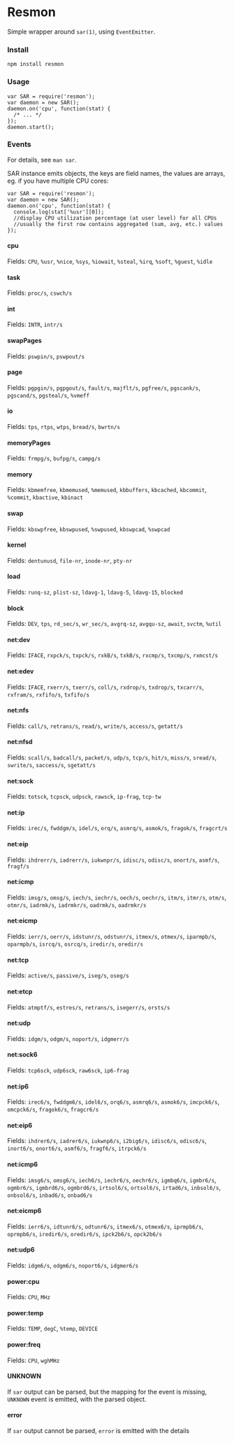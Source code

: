 # Resmon

Simple wrapper around `sar(1)`, using `EventEmitter`.

### Install

    npm install resmon

### Usage

    var SAR = require('resmon');
    var daemon = new SAR();
    daemon.on('cpu', function(stat) {
      /* ... */
    });
    daemon.start();

### Events

For details, see `man sar`.

SAR instance emits objects, the keys are field names, the values are arrays, eg. if you have multiple CPU cores:

    var SAR = require('resmon');
    var daemon = new SAR();
    daemon.on('cpu', function(stat) {
      console.log(stat['%usr'][0]);
      //display CPU utilization percentage (at user level) for all CPUs
      //usually the first row contains aggregated (sum, avg, etc.) values
    });

#### cpu
Fields: `CPU`, `%usr`, `%nice`, `%sys`, `%iowait`, `%steal`, `%irq`, `%soft`, `%guest`, `%idle`

#### task
Fields: `proc/s`, `cswch/s`

#### int
Fields: `INTR`, `intr/s`

#### swapPages
Fields: `pswpin/s`, `pswpout/s`

#### page
Fields: `pgpgin/s`, `pgpgout/s`, `fault/s`, `majflt/s`, `pgfree/s`, `pgscank/s`, `pgscand/s`, `pgsteal/s`, `%vmeff`

#### io
Fields: `tps`, `rtps`, `wtps`, `bread/s`, `bwrtn/s`

#### memoryPages
Fields: `frmpg/s`, `bufpg/s`, `campg/s`

#### memory
Fields: `kbmemfree`, `kbmemused`, `%memused`, `kbbuffers`, `kbcached`, `kbcommit`, `%commit`, `kbactive`, `kbinact`

#### swap
Fields: `kbswpfree`, `kbswpused`, `%swpused`, `kbswpcad`, `%swpcad`

#### kernel
Fields: `dentunusd`, `file-nr`, `inode-nr`, `pty-nr`

#### load
Fields: `runq-sz`, `plist-sz`, `ldavg-1`, `ldavg-5`, `ldavg-15`, `blocked`

#### block
Fields: `DEV`, `tps`, `rd_sec/s`, `wr_sec/s`, `avgrq-sz`, `avgqu-sz`, `await`, `svctm`, `%util`

#### net:dev
Fields: `IFACE`, `rxpck/s`, `txpck/s`, `rxkB/s`, `txkB/s`, `rxcmp/s`, `txcmp/s`, `rxmcst/s`

#### net:edev
Fields: `IFACE`, `rxerr/s`, `txerr/s`, `coll/s`, `rxdrop/s`, `txdrop/s`, `txcarr/s`, `rxfram/s`, `rxfifo/s`, `txfifo/s`

#### net:nfs
Fields: `call/s`, `retrans/s`, `read/s`, `write/s`, `access/s`, `getatt/s`

#### net:nfsd
Fields: `scall/s`, `badcall/s`, `packet/s`, `udp/s`, `tcp/s`, `hit/s`, `miss/s`, `sread/s`, `swrite/s`, `saccess/s`, `sgetatt/s`

#### net:sock
Fields: `totsck`, `tcpsck`, `udpsck`, `rawsck`, `ip-frag`, `tcp-tw`

#### net:ip
Fields: `irec/s`, `fwddgm/s`, `idel/s`, `orq/s`, `asmrq/s`, `asmok/s`, `fragok/s`, `fragcrt/s`

#### net:eip
Fields: `ihdrerr/s`, `iadrerr/s`, `iukwnpr/s`, `idisc/s`, `odisc/s`, `onort/s`, `asmf/s`, `fragf/s`

#### net:icmp
Fields: `imsg/s`, `omsg/s`, `iech/s`, `iechr/s`, `oech/s`, `oechr/s`, `itm/s`, `itmr/s`, `otm/s`, `otmr/s`, `iadrmk/s`, `iadrmkr/s`, `oadrmk/s`, `oadrmkr/s`

#### net:eicmp
Fields: `ierr/s`, `oerr/s`, `idstunr/s`, `odstunr/s`, `itmex/s`, `otmex/s`, `iparmpb/s`, `oparmpb/s`, `isrcq/s`, `osrcq/s`, `iredir/s`, `oredir/s`

#### net:tcp
Fields: `active/s`, `passive/s`, `iseg/s`, `oseg/s`

#### net:etcp
Fields: `atmptf/s`, `estres/s`, `retrans/s`, `isegerr/s`, `orsts/s`

#### net:udp
Fields: `idgm/s`, `odgm/s`, `noport/s`, `idgmerr/s`

#### net:sock6
Fields: `tcp6sck`, `udp6sck`, `raw6sck`, `ip6-frag`

#### net:ip6
Fields: `irec6/s`, `fwddgm6/s`, `idel6/s`, `orq6/s`, `asmrq6/s`, `asmok6/s`, `imcpck6/s`, `omcpck6/s`, `fragok6/s`, `fragcr6/s`

#### net:eip6
Fields: `ihdrer6/s`, `iadrer6/s`, `iukwnp6/s`, `i2big6/s`, `idisc6/s`, `odisc6/s`, `inort6/s`, `onort6/s`, `asmf6/s`, `fragf6/s`, `itrpck6/s`

#### net:icmp6
Fields: `imsg6/s`, `omsg6/s`, `iech6/s`, `iechr6/s`, `oechr6/s`, `igmbq6/s`, `igmbr6/s`, `ogmbr6/s`, `igmbrd6/s`, `ogmbrd6/s`, `irtsol6/s`, `ortsol6/s`, `irtad6/s`, `inbsol6/s`, `onbsol6/s`, `inbad6/s`, `onbad6/s`

#### net:eicmp6
Fields: `ierr6/s`, `idtunr6/s`, `odtunr6/s`, `itmex6/s`, `otmex6/s`, `iprmpb6/s`, `oprmpb6/s`, `iredir6/s`, `oredir6/s`, `ipck2b6/s`, `opck2b6/s`

#### net:udp6
Fields: `idgm6/s`, `odgm6/s`, `noport6/s`, `idgmer6/s`

#### power:cpu
Fields: `CPU`, `MHz`

#### power:temp
Fields: `TEMP`, `degC`, `%temp`, `DEVICE`

#### power:freq
Fields: `CPU`, `wghMHz`

#### UNKNOWN
If `sar` output can be parsed, but the mapping for the event is missing, `UNKNOWN` event is emitted, with the parsed object.

#### error
If `sar` output cannot be parsed, `error` is emitted with the details

